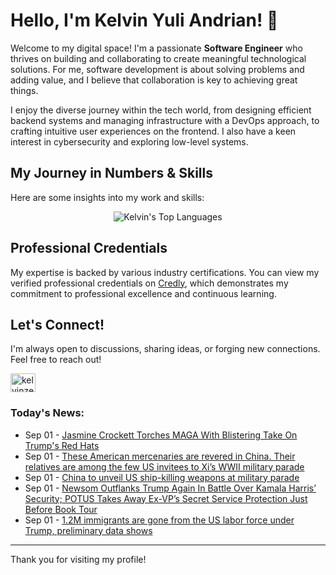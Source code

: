 # Hello, I'm Kelvin Yuli Andrian! 👋

Welcome to my digital space! I'm a passionate **Software Engineer** who thrives on building and collaborating to create meaningful technological solutions. For me, software development is about solving problems and adding value, and I believe that collaboration is key to achieving great things.

I enjoy the diverse journey within the tech world, from designing efficient backend systems and managing infrastructure with a DevOps approach, to crafting intuitive user experiences on the frontend. I also have a keen interest in cybersecurity and exploring low-level systems.

## My Journey in Numbers & Skills

Here are some insights into my work and skills:

<p align="center">
  <img src="https://github-readme-stats.vercel.app/api/top-langs/?username=kelvinzer0&layout=compact&theme=radical" alt="Kelvin's Top Languages" />
</p>

## Professional Credentials

My expertise is backed by various industry certifications. You can view my verified professional credentials on [Credly](https://www.credly.com/users/kelvin-yuli-andrian/badges), which demonstrates my commitment to professional excellence and continuous learning.

## Let's Connect!

I'm always open to discussions, sharing ideas, or forging new connections. Feel free to reach out!

<p align="left">
    <a href="https://linkedin.com/in/kelvinzero" target="blank"><img align="center" src="https://cdn.jsdelivr.net/npm/simple-icons@3.0.1/icons/linkedin.svg" alt="kelvinzero" height="30" width="40" /></a>
</p>

### Today's News:

<!-- feed start -->
- Sep 01 - [Jasmine Crockett Torches MAGA With Blistering Take On Trump's Red Hats](https://www.yahoo.com/news/articles/jasmine-crockett-torches-maga-blistering-061858728.html)
- Sep 01 - [These American mercenaries are revered in China. Their relatives are among the few US invitees to Xi’s WWII military parade](https://www.yahoo.com/news/articles/american-mercenaries-revered-china-relatives-003559180.html)
- Sep 01 - [China to unveil US ship-killing weapons at military parade](https://www.yahoo.com/news/articles/china-unveil-us-ship-killing-050000199.html)
- Sep 01 - [Newsom Outflanks Trump Again In Battle Over Kamala Harris’ Security; POTUS Takes Away Ex-VP’s Secret Service Protection Just Before Book Tour](https://www.yahoo.com/news/articles/newsom-outflanks-trump-again-battle-031833147.html)
- Sep 01 - [1.2M immigrants are gone from the US labor force under Trump, preliminary data shows](https://www.yahoo.com/news/articles/1-2m-immigrants-gone-us-031148921.html)
<!-- feed end -->

---

Thank you for visiting my profile!
